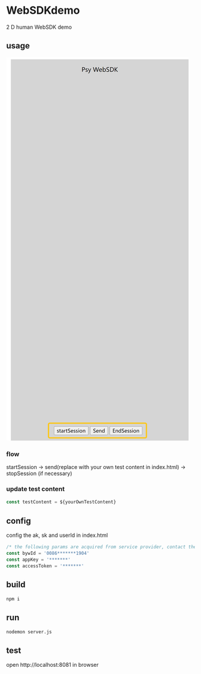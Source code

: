 # WebSDKdemo 

2 D human WebSDK demo 

## usage
![img.png](./assets/preview.jpg)

### flow
startSession -> send(replace with your own test content in index.html) -> stopSession (if necessary)

### update test content

```javascript
const testContent = ${yourOwnTestContent} 
```

## config
config the ak, sk and userId in index.html
```javascript
/* the following params are acquired from service provider, contact them if you don't have yet. */
const bywId = '0086*******1904'
const appKey = '*******'
const accessToken = '*******'
```

## build

```shell
npm i
```

## run

```shell
nodemon server.js
```

## test

open http://localhost:8081 in browser
